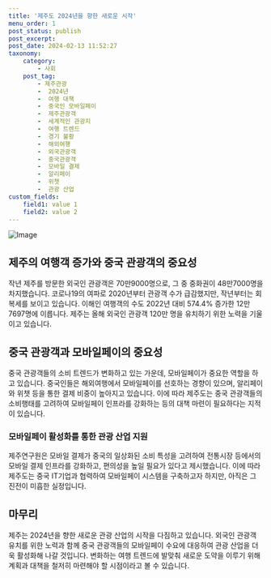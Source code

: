 ```yaml
---
title: '제주도 2024년을 향한 새로운 시작'
menu_order: 1
post_status: publish
post_excerpt: 
post_date: 2024-02-13 11:52:27
taxonomy:
    category:
        - 사회
    post_tag:
        - 제주관광
        -  2024년
        -  여행 대책
        -  중국인 모바일페이
        -  제주관광객
        -  세계적인 관광지
        -  여행 트렌드
        -  경기 불황
        -  해외여행
        -  외국관광객
        -  중국관광객
        -  모바일 결제
        -  알리페이
        -  위챗
        -  관광 산업
custom_fields:
    field1: value 1
    field2: value 2
---
```


![Image](https://imgnews.pstatic.net/image/421/2024/02/13/0007347145_001_20240213090109978.jpg?type=w647)

## 제주의 여행객 증가와 중국 관광객의 중요성
작년 제주를 방문한 외국인 관광객은 70만9000명으로, 그 중 중화권이 48만7000명을 차지했습니다. 코로나19의 여파로 2020년부터 관광객 수가 급감했지만, 작년부터는 회복세를 보이고 있습니다. 이해인 여행객의 수도 2022년 대비 574.4% 증가한 12만7697명에 이릅니다. 제주는 올해 외국인 관광객 120만 명을 유치하기 위한 노력을 기울이고 있습니다.
## 중국 관광객과 모바일페이의 중요성
중국 관광객들의 소비 트렌드가 변화하고 있는 가운데, 모바일페이가 중요한 역할을 하고 있습니다. 중국인들은 해외여행에서 모바일페이를 선호하는 경향이 있으며, 알리페이와 위챗 등을 통한 결제 비중이 높아지고 있습니다. 이에 따라 제주도는 중국 관광객들의 소비행태를 고려하여 모바일페이 인프라를 강화하는 등의 대책 마련이 필요하다는 지적이 있습니다.
### 모바일페이 활성화를 통한 관광 산업 지원
제주연구원은 모바일 결제가 중국의 일상화된 소비 특성을 고려하여 전통시장 등에서의 모바일 결제 인프라를 강화하고, 편의성을 높일 필요가 있다고 제시했습니다. 이에 따라 제주도는 중국 IT기업과 협력하여 모바일페이 시스템을 구축하고자 하지만, 아직은 그 진전이 미흡한 실정입니다.
## 마무리
제주는 2024년을 향한 새로운 관광 산업의 시작을 다짐하고 있습니다. 외국인 관광객 유치를 위한 노력과 함께 중국 관광객들의 모바일페이 수요에 대응하여 관광 산업을 더욱 활성화해 나갈 것입니다. 변화하는 여행 트렌드에 발맞춰 새로운 도약을 이루기 위해 계획과 대책을 철저히 마련해야 할 시점이라고 볼 수 있습니다.
